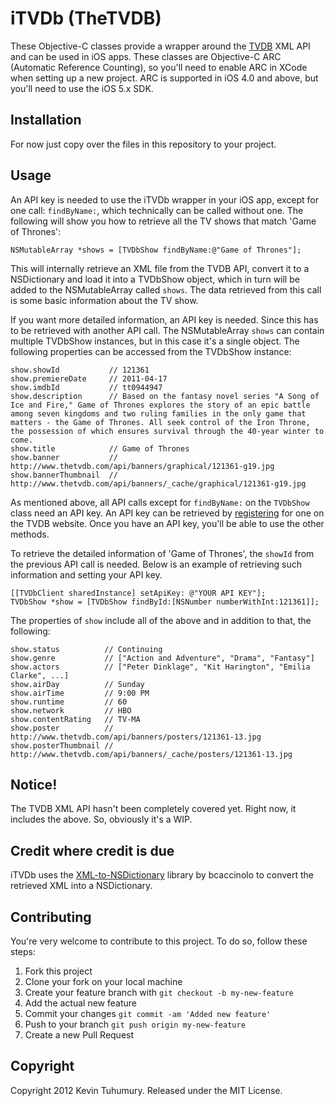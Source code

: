 # iTVDb (TheTVDB)

These Objective-C classes provide a wrapper around the [TVDB](http://thetvdb.com) XML API and can be used in iOS apps. These classes are Objective-C ARC (Automatic Reference Counting), so you'll need to enable ARC in XCode when setting up a new project. ARC is supported in iOS 4.0 and above, but you'll need to use the iOS 5.x SDK.

## Installation

For now just copy over the files in this repository to your project.

## Usage

An API key is needed to use the iTVDb wrapper in your iOS app, except for one call: `findByName:`, which technically can be called without one. The following will show you how to retrieve all the TV shows that match 'Game of Thrones':

    NSMutableArray *shows = [TVDbShow findByName:@"Game of Thrones"];

This will internally retrieve an XML file from the TVDB API, convert it to a NSDictionary and load it into a TVDbShow object, which in turn will be added to the NSMutableArray called `shows`. The data retrieved from this call is some basic information about the TV show.

If you want more detailed information, an API key is needed. Since this has to be retrieved with another API call. The NSMutableArray `shows` can contain multiple TVDbShow instances, but in this case it's a single object. The following properties can be accessed from the TVDbShow instance:

    show.showId           // 121361
    show.premiereDate     // 2011-04-17
    show.imdbId           // tt0944947
    show.description      // Based on the fantasy novel series "A Song of Ice and Fire," Game of Thrones explores the story of an epic battle among seven kingdoms and two ruling families in the only game that matters - the Game of Thrones. All seek control of the Iron Throne, the possession of which ensures survival through the 40-year winter to come.
    show.title            // Game of Thrones
    show.banner           // http://www.thetvdb.com/api/banners/graphical/121361-g19.jpg
    show.bannerThumbnail  // http://www.thetvdb.com/api/banners/_cache/graphical/121361-g19.jpg

As mentioned above, all API calls except for `findByName:` on the `TVDbShow` class need an API key. An API key can be retrieved by [registering](http://thetvdb.com/?tab=apiregister) for one on the TVDB website. Once you have an API key, you'll be able to use the other methods.

To retrieve the detailed information of 'Game of Thrones', the `showId` from the previous API call is needed. Below is an example of retrieving such information and setting your API key.

    [[TVDbClient sharedInstance] setApiKey: @"YOUR API KEY"];
    TVDbShow *show = [TVDbShow findById:[NSNumber numberWithInt:121361]];

The properties of `show` include all of the above and in addition to that, the following:

    show.status          // Continuing
    show.genre           // ["Action and Adventure", "Drama", "Fantasy"]
    show.actors          // ["Peter Dinklage", "Kit Harington", "Emilia Clarke", ...]
    show.airDay          // Sunday
    show.airTime         // 9:00 PM
    show.runtime         // 60
    show.network         // HBO
    show.contentRating   // TV-MA
    show.poster          // http://www.thetvdb.com/api/banners/posters/121361-13.jpg
    show.posterThumbnail // http://www.thetvdb.com/api/banners/_cache/posters/121361-13.jpg

## Notice!

The TVDB XML API hasn't been completely covered yet. Right now, it includes the above. So, obviously it's a WIP.

## Credit where credit is due

iTVDb uses the [XML-to-NSDictionary](https://github.com/bcaccinolo/XML-to-NSDictionary) library by bcaccinolo to convert the retrieved XML into a NSDictionary.

## Contributing

You're very welcome to contribute to this project. To do so, follow these steps:

1. Fork this project
2. Clone your fork on your local machine
3. Create your feature branch with `git checkout -b my-new-feature`
4. Add the actual new feature
5. Commit your changes `git commit -am 'Added new feature'`
6. Push to your branch `git push origin my-new-feature`
7. Create a new Pull Request

## Copyright

Copyright 2012 Kevin Tuhumury. Released under the MIT License.
